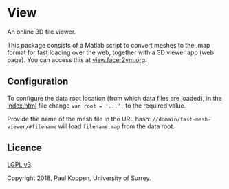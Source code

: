 View
====

An online 3D file viewer.


This package consists of a Matlab script to convert meshes to the .map format
for fast loading over the web, together with a 3D viewer app (web page). You
can access this at [view.facer2vm.org](//view.facer2vm.org/).


Configuration
-------------

To configure the data root location (from which data files are loaded), in the
[index.html](index.html) file change `var root = '...';` to the required value.

Provide the name of the mesh file in the URL hash:
`//domain/fast-mesh-viewer/#filename` will load `filename.map` from the data
root.


Licence
-------

[LGPL v3](LICENCE).

Copyright 2018, Paul Koppen, University of Surrey.
